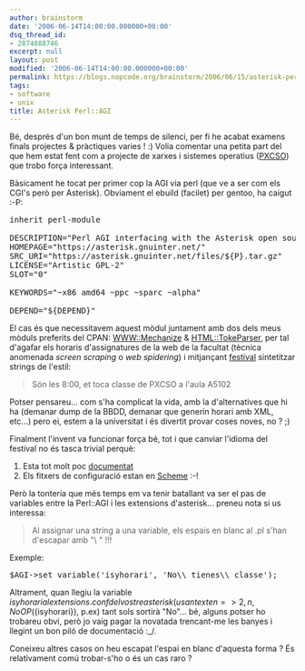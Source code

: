```yaml
---
author: brainstorm
date: '2006-06-14T14:00:00.000000+00:00'
dsq_thread_id:
- 2874888746
excerpt: null
layout: post
modified: '2006-06-14T14:00:00.000000+00:00'
permalink: https://blogs.nopcode.org/brainstorm/2006/06/15/asterisk-perlagi/
tags:
- software
- unix
title: Asterisk Perl::AGI
---
```


Bé, després d'un bon munt de temps de silenci, per fi he acabat examens finals projectes & pràctiques varies ! :) Volia comentar una petita part del que hem estat fent com a projecte de xarxes i sistemes operatius ([PXCSO][1]) que trobo força interessant. 

Bàsicament he tocat per primer cop la AGI via perl (que ve a ser com els CGI's però per Asterisk). Obviament el ebuild (facilet) per gentoo, ha caigut :-P:

<pre>inherit perl-module

DESCRIPTION="Perl AGI interfacing with the Asterisk open source pbx system"
HOMEPAGE="https://asterisk.gnuinter.net/"
SRC_URI="https://asterisk.gnuinter.net/files/${P}.tar.gz"
LICENSE="Artistic GPL-2"
SLOT="0"

KEYWORDS="~x86 amd64 ~ppc ~sparc ~alpha"

DEPEND="${DEPEND}"
</pre>

El cas és que necessitavem aquest mòdul juntament amb dos dels meus mòduls preferits del CPAN: [WWW::Mechanize][2] & [HTML::TokeParser][3], per tal d'agafar els horaris d'assignatures de la web de la facultat (tècnica anomenada *screen scraping* o *web spidering*) i mitjançant [festival][4] sintetitzar strings de l'estil:

> Són les 8:00, et toca classe de PXCSO a l'aula A5102

<!--more-->

Potser pensareu... com s'ha complicat la vida, amb la d'alternatives que hi ha (demanar dump de la BBDD, demanar que generin horari amb XML, etc...) pero ei, estem a la universitat i és divertit provar coses noves, no ? ;) 

Finalment l'invent va funcionar força bé, tot i que canviar l'idioma del festival no és tasca trivial perquè:

1.  Esta tot molt poc [documentat][5]
2.  Els fitxers de configuració estan en [Scheme][6] :-! 

Però la tonteria que més temps em va tenir batallant va ser el pas de variables entre la Perl::AGI i les extensions d'asterisk... preneu nota si us interessa:

> Al assignar una string a una variable, els espais en blanc al .pl s'han d'escapar amb "\ " !!!

Exemple:

<pre>$AGI->set_variable('isyhorari', 'No\\ tienes\\ classe');
</pre>

Altrament, quan llegiu la variable $isyhorari al extensions.conf del vostre asterisk (usant exten => 2,n,NoOP(${isyhorari}), p.ex) tant sols sortirà "No"... bé, alguns potser ho trobareu obvi, però jo vaig pagar la novatada trencant-me les banyes i llegint un bon piló de documentació :_/.

Coneixeu altres casos on heu escapat l'espai en blanc d'aquesta forma ? És relativament comú trobar-s'ho o és un cas raro ?

 [1]: https://www.fib.upc.es/ca/Estudis/Assignatures/PXCSO.html
 [2]: https://search.cpan.org/~petdance/WWW-Mechanize-1.18/lib/WWW/Mechanize.pm
 [3]: https://search.cpan.org/~gaas/HTML-Parser-3.54/lib/HTML/TokeParser.pm
 [4]: https://www.cstr.ed.ac.uk/projects/festival/download.html
 [5]: https://forums.gentoo.org/viewtopic.php?t=79383&highlight=festival
 [6]: https://en.wikipedia.org/wiki/Scheme_programming_language